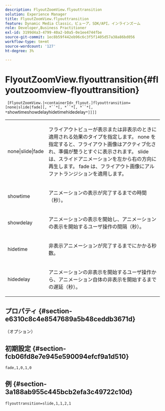 ```yaml
---
description: FlyoutZoomView.flyouttransition
solution: Experience Manager
title: FlyoutZoomView.flyouttransition
feature: Dynamic Media Classic，ビューア，SDK/API，インラインズーム
role: Developer,Business Practitioner
exl-id: 3199d4a3-4799-40a2-b0a5-0e1ee4744fbe
source-git-commit: 1ec8b59f442eb96c6c3f5f1405d57a38a86bd056
workflow-type: tm+mt
source-wordcount: '127'
ht-degree: 3%

---
```


# FlyoutZoomView.flyouttransition{#flyoutzoomview-flyouttransition}

` [FlyoutZoomView.|<containerId>_flyout.]flyouttransition=[none|slide|fade][, *``*[, *``*[, *``*[, *`showtimeshowdelayhidetimehidedelay`*]]]]`

<table id="table_AB421835D2454ECD8AA40DBFADBAC65F"> 
 <tbody> 
  <tr> 
   <td colname="col1"> <p> <span class="codeph"> <span class="varname"> none|slide|fade  </span> </span> </p> </td> 
   <td colname="col2"> <p> フライアウトビューが表示または非表示のときに適用される効果のタイプを指定します。 <span class="codeph"> none </span>を指定すると、フライアウト画像はアクティブ化され、準備が整うとすぐに表示されます。<span class="codeph"> slide </span>は、スライドアニメーションを左から右の方向に再生します。<span class="codeph"> fade </span>は、フライアウト画像にアルファトランジションを適用します。 </p> </td> 
  </tr> 
  <tr> 
   <td colname="col1"> <p> <span class="codeph"> <span class="varname"> showtime  </span> </span> </p> </td> 
   <td colname="col2"> <p> アニメーションの表示が完了するまでの時間（秒）。 </p> </td> 
  </tr> 
  <tr> 
   <td colname="col1"> <p> <span class="codeph"> <span class="varname"> showdelay  </span> </span> </p> </td> 
   <td colname="col2"> <p> アニメーションの表示を開始し、アニメーションの表示を開始するユーザ操作の間隔（秒）。 </p> </td> 
  </tr> 
  <tr> 
   <td colname="col1"> <p> <span class="codeph"> <span class="varname"> hidetime  </span> </span> </p> </td> 
   <td colname="col2"> <p> 非表示アニメーションが完了するまでにかかる秒数。 </p> </td> 
  </tr> 
  <tr> 
   <td colname="col1"> <p> <span class="codeph"> <span class="varname"> hidedelay  </span> </span> </p> </td> 
   <td colname="col2"> <p> アニメーションの非表示を開始するユーザ操作から、アニメーション自体の非表示を開始するまでの遅延（秒）。 </p> </td> 
  </tr> 
 </tbody> 
</table>

## プロパティ {#section-e6310c8c4e8547689a5b48ceddb3671d}

（オプション）

## 初期設定 {#section-fcb06fd8e7e945e590094efcf9a1d510}

`fade,1,0,1,0`

## 例 {#section-3a188ab955c445bcb2efa3c49722c10d}

`flyouttransition=slide,1,1,2,1`
